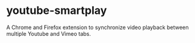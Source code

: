 # youtube-smartplay
A Chrome and Firefox extension to synchronize video playback between multiple Youtube and Vimeo tabs.

